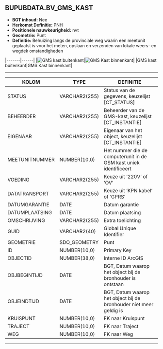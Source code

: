﻿## BUPUBDATA.BV_GMS_KAST


* __BGT inhoud:__ Nee
* __Herkomst Definitie:__ PNH
* __Positionele nauwkeurigheid:__ nvt
* __Geometrie:__ Punt
* __Definitie:__ Behuizing langs de provinciale weg waarin een meetunit geplaatst is voor het meten, opslaan en verzenden van lokale weers- en wegdek omstandigheden



|-------|------|
|![GMS kast buitenkant](gmskast_1.png)|![GMS Kast binnenkant](gmskast_2.png)|
|GMS kast buitenkant|GMS Kast binnenkant|

***


|KOLOM                           	|TYPE          	|DEFINITIE|
|------                          	|----          	|-----    |
|STATUS                          	|VARCHAR2(255) 	|Status van de gegevens, keuzelijst [CT_STATUS]|
|BEHEERDER                       	|VARCHAR2(255) 	|Beheerder van de GMS-kast, keuzelijst [CT_INSTANTIE]|
|EIGENAAR                        	|VARCHAR2(255) 	|Eigenaar van het object, keuzelijst [CT_INSTANTIE]|
|MEETUNITNUMMER                  	|NUMBER(10,0)  	|Het nummer die de computerunit in de GSM kast uniek identificeert|
|VOEDING                         	|VARCHAR2(255) 	|Keuze uit ‘220V’ of ‘OV’ |
|DATATRANSPORT                   	|VARCHAR2(255) 	|Keuze uit ‘KPN kabel’ of ‘GPRS’|
|DATUMGARANTIE                   	|DATE          	|Datum garantie|
|DATUMPLAATSING                  	|DATE          	|Datum plaatsing|
|OMSCHRIJVING                    	|VARCHAR2(255) 	|Extra toelichting|
|GUID                            	|VARCHAR2(40)  	|Global Unique Identifier|
|GEOMETRIE                       	|SDO_GEOMETRY  	|Punt|
|ID                              	|NUMBER(10,0)  	|Primary Key|
|OBJECTID                        	|NUMBER(38,0)   |Interne ID ArcGIS|
|OBJBEGINTIJD                    	|DATE          	|BGT, Datum waarop het object bij de bronhouder is ontstaan|
|OBJEINDTIJD                     	|DATE          	|BGT, Datum waarop het object bij de bronhouder niet meer geldig is|
|KRUISPUNT                       	|NUMBER(10,0)  	|FK naar Kruispunt|
|TRAJECT                         	|NUMBER(10,0)  	|FK naar Traject|
|WEG                             	|NUMBER(10,0)  	|FK naar Weg|


***
